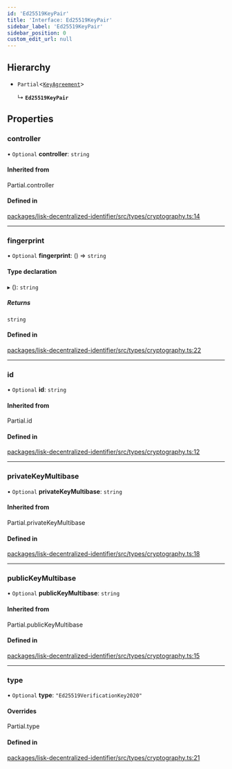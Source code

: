 ```yaml
---
id: 'Ed25519KeyPair'
title: 'Interface: Ed25519KeyPair'
sidebar_label: 'Ed25519KeyPair'
sidebar_position: 0
custom_edit_url: null
---
```


## Hierarchy

- `Partial`<[`KeyAgreement`](../modules.md#keyagreement)\>

  ↳ **`Ed25519KeyPair`**

## Properties

### controller

• `Optional` **controller**: `string`

#### Inherited from

Partial.controller

#### Defined in

[packages/lisk-decentralized-identifier/src/types/cryptography.ts:14](https://github.com/aldhosutra/lisk-did/blob/6db44d1/packages/lisk-decentralized-identifier/src/types/cryptography.ts#L14)

---

### fingerprint

• `Optional` **fingerprint**: () => `string`

#### Type declaration

▸ (): `string`

##### Returns

`string`

#### Defined in

[packages/lisk-decentralized-identifier/src/types/cryptography.ts:22](https://github.com/aldhosutra/lisk-did/blob/6db44d1/packages/lisk-decentralized-identifier/src/types/cryptography.ts#L22)

---

### id

• `Optional` **id**: `string`

#### Inherited from

Partial.id

#### Defined in

[packages/lisk-decentralized-identifier/src/types/cryptography.ts:12](https://github.com/aldhosutra/lisk-did/blob/6db44d1/packages/lisk-decentralized-identifier/src/types/cryptography.ts#L12)

---

### privateKeyMultibase

• `Optional` **privateKeyMultibase**: `string`

#### Inherited from

Partial.privateKeyMultibase

#### Defined in

[packages/lisk-decentralized-identifier/src/types/cryptography.ts:18](https://github.com/aldhosutra/lisk-did/blob/6db44d1/packages/lisk-decentralized-identifier/src/types/cryptography.ts#L18)

---

### publicKeyMultibase

• `Optional` **publicKeyMultibase**: `string`

#### Inherited from

Partial.publicKeyMultibase

#### Defined in

[packages/lisk-decentralized-identifier/src/types/cryptography.ts:15](https://github.com/aldhosutra/lisk-did/blob/6db44d1/packages/lisk-decentralized-identifier/src/types/cryptography.ts#L15)

---

### type

• `Optional` **type**: `"Ed25519VerificationKey2020"`

#### Overrides

Partial.type

#### Defined in

[packages/lisk-decentralized-identifier/src/types/cryptography.ts:21](https://github.com/aldhosutra/lisk-did/blob/6db44d1/packages/lisk-decentralized-identifier/src/types/cryptography.ts#L21)
